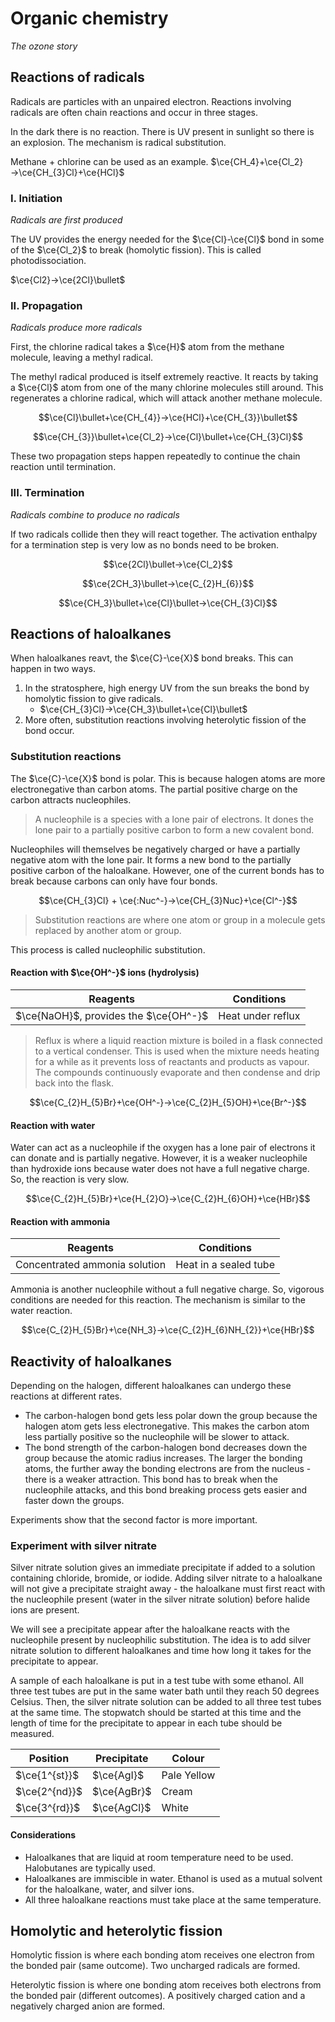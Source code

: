 # Organic chemistry
*The ozone story*

## Reactions of radicals

Radicals are particles with an unpaired electron. Reactions involving radicals are often chain reactions and occur in three stages.

In the dark there is no reaction. There is UV present in sunlight so there is an explosion. The mechanism is radical substitution.

Methane + chlorine can be used as an example. $\ce{CH_4}+\ce{Cl_2}→\ce{CH_{3}Cl}+\ce{HCl}$

### I. Initiation
*Radicals are first produced*

The UV provides the energy needed for the $\ce{Cl}-\ce{Cl}$ bond in some of the $\ce{Cl_2}$ to break (homolytic fission). This is called photodissociation.

$\ce{Cl2}→\ce{2Cl}\bullet$

### II. Propagation
*Radicals produce more radicals*

First, the chlorine radical takes a $\ce{H}$ atom from the methane molecule, leaving a methyl radical.

The methyl radical produced is itself extremely reactive. It reacts by taking a $\ce{Cl}$ atom from one of the many chlorine molecules still around. This regenerates a chlorine radical, which will attack another methane molecule.

$$\ce{Cl}\bullet+\ce{CH_{4}}→\ce{HCl}+\ce{CH_{3}}\bullet$$

$$\ce{CH_{3}}\bullet+\ce{Cl_2}→\ce{Cl}\bullet+\ce{CH_{3}Cl}$$

These two propagation steps happen repeatedly to continue the chain reaction until termination.

### III. Termination
*Radicals combine to produce no radicals*

If two radicals collide then they will react together. The activation enthalpy for a termination step is very low as no bonds need to be broken.

$$\ce{2Cl}\bullet→\ce{Cl_2}$$

$$\ce{2CH_3}\bullet→\ce{C_{2}H_{6}}$$

$$\ce{CH_3}\bullet+\ce{Cl}\bullet→\ce{CH_{3}Cl}$$

## Reactions of haloalkanes
When haloalkanes reavt, the $\ce{C}-\ce{X}$ bond breaks. This can happen in two ways.

1. In the stratosphere, high energy UV from the sun breaks the bond by homolytic fission to give radicals.
    * $\ce{CH_{3}Cl}→\ce{CH_3}\bullet+\ce{Cl}\bullet$
2. More often, substitution reactions involving heterolytic fission of the bond occur.

### Substitution reactions

The $\ce{C}-\ce{X}$ bond is polar. This is because halogen atoms are more electronegative than carbon atoms. The partial positive charge on the carbon attracts nucleophiles.

> A nucleophile is a species with a lone pair of electrons. It dones the lone pair to a partially positive carbon to form a new covalent bond.

Nucleophiles will themselves be negatively charged or have a partially negative atom with the lone pair. It forms a new bond to the partially positive carbon of the haloalkane. However, one of the current bonds has to break because carbons can only have four bonds.

$$\ce{CH_{3}Cl} + \ce{:Nuc^-}→\ce{CH_{3}Nuc}+\ce{Cl^-}$$

> Substitution reactions are where one atom or group in a molecule gets replaced by another atom or group.

This process is called nucleophilic substitution.

#### Reaction with $\ce{OH^-}$ ions (hydrolysis)

|Reagents|Conditions|
|---|---|
|$\ce{NaOH}$, provides the $\ce{OH^-}$|Heat under reflux|

> Reflux is where a liquid reaction mixture is boiled in a flask connected to a vertical condenser. This is used when the mixture needs heating for a while as it prevents loss of reactants and products as vapour. The compounds continuously evaporate and then condense and drip back into the flask.

$$\ce{C_{2}H_{5}Br}+\ce{OH^-}→\ce{C_{2}H_{5}OH}+\ce{Br^-}$$

#### Reaction with water

Water can act as a nucleophile if the oxygen has a lone pair of electrons it can donate and is partially negative. However, it is a weaker nucleophile than hydroxide ions because water does not have a full negative charge. So, the reaction is very slow.

$$\ce{C_{2}H_{5}Br}+\ce{H_{2}O}→\ce{C_{2}H_{6}OH}+\ce{HBr}$$

#### Reaction with ammonia

|Reagents|Conditions|
|---|---|
|Concentrated ammonia solution|Heat in a sealed tube|

Ammonia is another nucleophile without a full negative charge. So, vigorous conditions are needed for this reaction. The mechanism is similar to the water reaction.

$$\ce{C_{2}H_{5}Br}+\ce{NH_3}→\ce{C_{2}H_{6}NH_{2}}+\ce{HBr}$$

## Reactivity of haloalkanes

Depending on the halogen, different haloalkanes can undergo these reactions at different rates.

* The carbon-halogen bond gets less polar down the group because the halogen atom gets less electronegative. This makes the carbon atom less partially positive so the nucleophile will be slower to attack.
* The bond strength of the carbon-halogen bond decreases down the group because the atomic radius increases. The larger the bonding atoms, the further away the bonding electrons are from the nucleus - there is a weaker attraction. This bond has to break when the nucleophile attacks, and this bond breaking process gets easier and faster down the groups.

Experiments show that the second factor is more important.

### Experiment with silver nitrate

Silver nitrate solution gives an immediate precipitate if added to a solution containing chloride, bromide, or iodide. Adding silver nitrate to a haloalkane will not give a precipitate straight away - the haloalkane must first react with the nucleophile present (water in the silver nitrate solution) before halide ions are present.

We will see a precipitate appear after the haloalkane reacts with the nucleophile present by nucleophilic substitution. The idea is to add silver nitrate solution to different haloalkanes and time how long it takes for the precipitate to appear.

A sample of each haloalkane is put in a test tube with some ethanol. All three test tubes are put in the same water bath until they reach 50 degrees Celsius. Then, the silver nitrate solution can be added to all three test tubes at the same time. The stopwatch should be started at this time and the length of time for the precipitate to appear in each tube should be measured.

|Position|Precipitate|Colour|
|---|---|---|
|$\ce{1^{st}}$|$\ce{AgI}$|Pale Yellow|
|$\ce{2^{nd}}$|$\ce{AgBr}$|Cream|
|$\ce{3^{rd}}$|$\ce{AgCl}$|White|

#### Considerations

* Haloalkanes that are liquid at room temperature need to be used. Halobutanes are typically used.
* Haloalkanes are immiscible in water. Ethanol is used as a mutual solvent for the haloalkane, water, and silver ions.
* All three haloalkane reactions must take place at the same temperature.

## Homolytic and heterolytic fission

Homolytic fission is where each bonding atom receives one electron from the bonded pair (same outcome). Two uncharged radicals are formed.

Heterolytic fission is where one bonding atom receives both electrons from the bonded pair (different outcomes). A positively charged cation and a negatively charged anion are formed.
